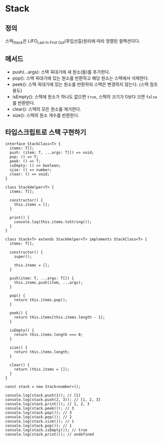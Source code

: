 # Stack

## 정의

스택<sub>Stack</sub>은 LIFO<sub>Last In First Out</sub>(후입선출)원리에 따라 정렬된 컬렉션이다.

## 메서드

- push(...args): 스택 꼭대기에 새 원소(들)를 추가한다.
- pop(): 스택 꼭대기에 있는 원소를 반환하고 해당 원소는 스택에서 삭제한다.
- peek(): 스택 꼭대기에 있는 원소를 반환하되 스택은 변경하지 않는다. (스택 참조 용도)
- isEmpty(): 스택에 원소가 하나도 없으면 `true`, 스택의 크기가 0보다 크면 `false` 를 반환한다.
- clear(): 스택의 모든 원소를 제거한다.
- size(): 스택의 원소 개수를 반환한다.

## 타입스크립트로 스택 구현하기

```TS
interface StackClass<T> {
  items: T[];
  push: (item: T, ...args: T[]) => void;
  pop: () => T;
  peek: () => T;
  isEmpty: () => boolean;
  size: () => number;
  clear: () => void;
}

class StackHelper<T> {
  items: T[];

  constructor() {
    this.items = [];
  }

  print() {
    console.log(this.items.toString());
  }
}

class Stack<T> extends StackHelper<T> implements StackClass<T> {
  items: T[];

  constructor() {
    super();

    this.items = [];
  }

  push(item: T, ...args: T[]) {
    this.items.push(item, ...args);
  }

  pop() {
    return this.items.pop();
  }

  peek() {
    return this.items[this.items.length - 1];
  }

  isEmpty() {
    return this.items.length === 0;
  }

  size() {
    return this.items.length;
  }

  clear() {
    return (this.items = []);
  }
}

const stack = new Stack<number>();

console.log(stack.push(1)); // [1]
console.log(stack.push(2, 3)); // [1, 2, 3]
console.log(stack.print()); // 1, 2, 3
console.log(stack.peek()); // 3
console.log(stack.pop()); // 3
console.log(stack.pop()); // 2
console.log(stack.size()); // 1
console.log(stack.pop()); // 1
console.log(stack.isEmpty()); // true
console.log(stack.print()); // undefined
```
